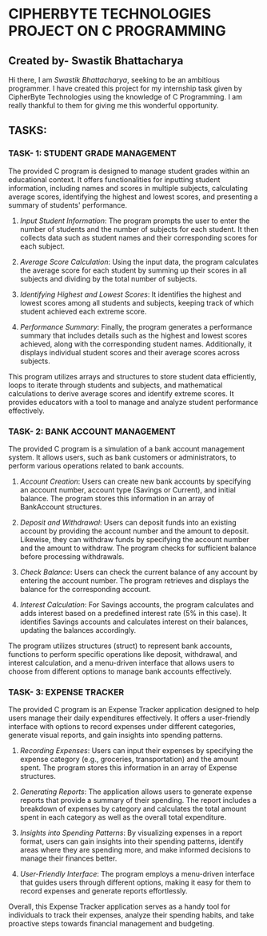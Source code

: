 # CIPHERBYTE TECHNOLOGIES PROJECT ON C PROGRAMMING
## Created by- **Swastik Bhattacharya**
Hi there, I am *Swastik Bhattacharya*, seeking to be an ambitious programmer.
I have created this project for my internship task given by CipherByte Technologies using the knowledge of C Programming. I am really thankful to them for giving me this wonderful opportunity.
## TASKS:
### TASK- 1: STUDENT GRADE MANAGEMENT
The provided C program is designed to manage student grades within an educational context. It offers functionalities for inputting student information, including names and scores in multiple subjects, calculating average scores, identifying the highest and lowest scores, and presenting a summary of students' performance.

1. *Input Student Information*: The program prompts the user to enter the number of students and the number of subjects for each student. It then collects data such as student names and their corresponding scores for each subject.

2. *Average Score Calculation*: Using the input data, the program calculates the average score for each student by summing up their scores in all subjects and dividing by the total number of subjects.

3. *Identifying Highest and Lowest Scores*: It identifies the highest and lowest scores among all students and subjects, keeping track of which student achieved each extreme score.

4. *Performance Summary*: Finally, the program generates a performance summary that includes details such as the highest and lowest scores achieved, along with the corresponding student names. Additionally, it displays individual student scores and their average scores across subjects.

This program utilizes arrays and structures to store student data efficiently, loops to iterate through students and subjects, and mathematical calculations to derive average scores and identify extreme scores. It provides educators with a tool to manage and analyze student performance effectively.
### TASK- 2: BANK ACCOUNT MANAGEMENT
The provided C program is a simulation of a bank account management system. It allows users, such as bank customers or administrators, to perform various operations related to bank accounts.

1. *Account Creation*: Users can create new bank accounts by specifying an account number, account type (Savings or Current), and initial balance. The program stores this information in an array of BankAccount structures.

2. *Deposit and Withdrawal*: Users can deposit funds into an existing account by providing the account number and the amount to deposit. Likewise, they can withdraw funds by specifying the account number and the amount to withdraw. The program checks for sufficient balance before processing withdrawals.

3. *Check Balance*: Users can check the current balance of any account by entering the account number. The program retrieves and displays the balance for the corresponding account.

4. *Interest Calculation*: For Savings accounts, the program calculates and adds interest based on a predefined interest rate (5% in this case). It identifies Savings accounts and calculates interest on their balances, updating the balances accordingly.

The program utilizes structures (struct) to represent bank accounts, functions to perform specific operations like deposit, withdrawal, and interest calculation, and a menu-driven interface that allows users to choose from different options to manage bank accounts effectively.
### TASK- 3: EXPENSE TRACKER
The provided C program is an Expense Tracker application designed to help users manage their daily expenditures effectively. It offers a user-friendly interface with options to record expenses under different categories, generate visual reports, and gain insights into spending patterns.

1. *Recording Expenses*: Users can input their expenses by specifying the expense category (e.g., groceries, transportation) and the amount spent. The program stores this information in an array of Expense structures.

2. *Generating Reports*: The application allows users to generate expense reports that provide a summary of their spending. The report includes a breakdown of expenses by category and calculates the total amount spent in each category as well as the overall total expenditure.

3. *Insights into Spending Patterns*: By visualizing expenses in a report format, users can gain insights into their spending patterns, identify areas where they are spending more, and make informed decisions to manage their finances better.

4. *User-Friendly Interface*: The program employs a menu-driven interface that guides users through different options, making it easy for them to record expenses and generate reports effortlessly.

Overall, this Expense Tracker application serves as a handy tool for individuals to track their expenses, analyze their spending habits, and take proactive steps towards financial management and budgeting.
